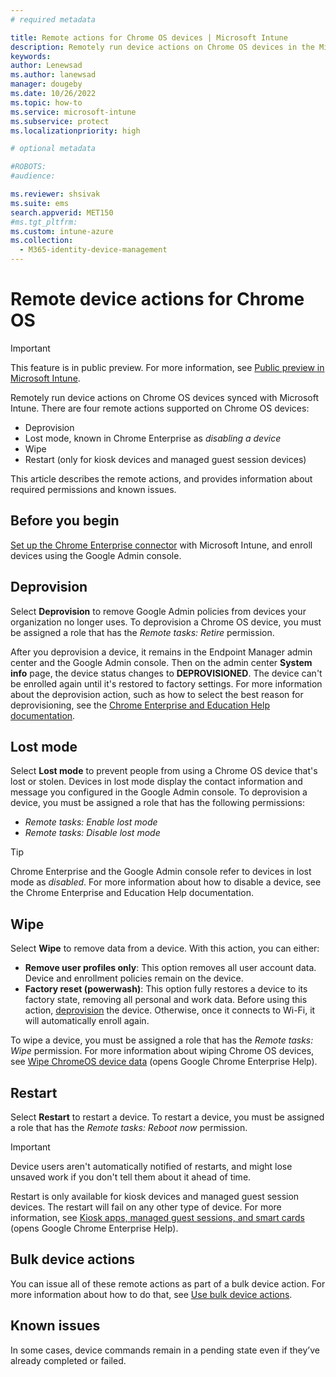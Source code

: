 ```yaml
---
# required metadata

title: Remote actions for Chrome OS devices | Microsoft Intune  
description: Remotely run device actions on Chrome OS devices in the Microsoft Endpoint Manager admin center.   
keywords:
author: Lenewsad
ms.author: lanewsad
manager: dougeby
ms.date: 10/26/2022  
ms.topic: how-to
ms.service: microsoft-intune
ms.subservice: protect
ms.localizationpriority: high

# optional metadata

#ROBOTS:
#audience:

ms.reviewer: shsivak
ms.suite: ems
search.appverid: MET150
#ms.tgt_pltfrm:
ms.custom: intune-azure
ms.collection: 
  - M365-identity-device-management
---
```


# Remote device actions for Chrome OS   

> [!IMPORTANT]
> This feature is in public preview. For more information, see [Public preview in Microsoft Intune](../fundamentals/public-preview.md).   

Remotely run device actions on Chrome OS devices synced with Microsoft Intune. There are four remote actions supported on Chrome OS devices: 

* Deprovision  
* Lost mode, known in Chrome Enterprise as *disabling a device*  
* Wipe  
* Restart (only for kiosk devices and managed guest session devices)  

This article describes the remote actions, and provides information about required permissions and known issues. 

## Before you begin    
[Set up the Chrome Enterprise connector](chrome-enterprise-connector-configure.md) with Microsoft Intune, and enroll devices using the Google Admin console.  

## Deprovision  
Select **Deprovision** to remove Google Admin policies from devices your organization no longer uses. To deprovision a Chrome OS device, you must be assigned a role that has the *Remote tasks: Retire* permission.  

After you deprovision a device, it remains in the Endpoint Manager admin center and the Google Admin console. Then on the admin center **System info** page, the device status changes to **DEPROVISIONED**. The device can't be enrolled again until it's restored to factory settings. For more information about the deprovision action, such as how to select the best reason for deprovisioning, see the [Chrome Enterprise and Education Help documentation](https://support.google.com/chrome/a/answer/3523633?).  

## Lost mode  
Select **Lost mode** to prevent people from using a Chrome OS device that's lost or stolen. Devices in lost mode display the contact information and message you configured in the Google Admin console. To deprovision a device, you must be assigned a role that has the following permissions:  

* *Remote tasks: Enable lost mode*     
* *Remote tasks: Disable lost mode*        

>[!TIP]
> Chrome Enterprise and the Google Admin console refer to devices in lost mode as *disabled*. For more information about how to disable a device, see the Chrome Enterprise and Education Help documentation. 

 ## Wipe   
 Select **Wipe** to remove data from a device. With this action, you can either: 
 
 * **Remove user profiles only**: This option removes all user account data. Device and enrollment policies remain on the device.  
 * **Factory reset (powerwash)**: This option fully restores a device to its factory state, removing all personal and work data. Before using this action, [deprovision](chrome-enterprise-remote-actions.md#deprovision) the device. Otherwise, once it connects to Wi-Fi, it will automatically enroll again.  
 
To wipe a device, you must be assigned a role that has the *Remote tasks: Wipe* permission. For more information about wiping Chrome OS devices, see [Wipe ChromeOS device data](https://support.google.com/chrome/a/answer/1360642) (opens Google Chrome Enterprise Help).    

## Restart  
Select **Restart** to restart a device. To restart a device, you must be assigned a role that has the *Remote tasks: Reboot now* permission.  

>[!IMPORTANT]
> Device users aren't automatically notified of restarts, and might lose unsaved work if you don't tell them about it ahead of time. 

Restart is only available for kiosk devices and managed guest session devices. The restart will fail on any other type of device. For more information, see [Kiosk apps, managed guest sessions, and smart cards](https://support.google.com/chrome/a/topic/6128720?) (opens Google Chrome Enterprise Help).  

## Bulk device actions   
You can issue all of these remote actions as part of a bulk device action. For more information about how to do that, see [Use bulk device actions](../remote-actions/bulk-device-actions.md).  

## Known issues  
In some cases, device commands remain in a pending state even if they’ve already completed or failed. 
